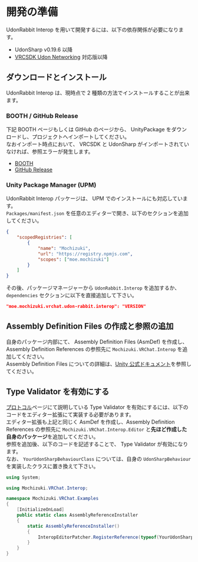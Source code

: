 # 開発の準備

UdonRabbit Interop を用いて開発するには、以下の依存関係が必要になります。

-   UdonSharp v0.19.6 以降
-   [VRCSDK Udon Networking](https://docs.vrchat.com/docs/udon-networking) 対応版以降

## ダウンロードとインストール

UdonRabbit Interop は、現時点で 2 種類の方法でインストールすることが出来ます。

### BOOTH / GitHub Release

下記 BOOTH ページもしくは GitHub のページから、 UnityPackage をダウンロードし、プロジェクトへインポートしてください。  
なおインポート時点において、 VRCSDK と UdonSharp がインポートされていなければ、参照エラーが発生します。

-   [BOOTH](https://natsuneko.booth.pm/items/2835630)
-   [GitHub Release](https://github.com/mika-f/UdonRabbit.Interop/releases)

### Unity Package Manager (UPM)

UdonRabbit Interop パッケージは、 UPM でのインストールにも対応しています。  
`Packages/manifest.json` を任意のエディターで開き、以下のセクションを追加してください。

```json
{
    "scopedRegistries": [
        {
            "name": "Mochizuki",
            "url": "https://registry.npmjs.com",
            "scopes": ["moe.mochizuki"]
        }
    ]
}
```

その後、パッケージマネージャーから `UdonRabbit.Interop` を追加するか、 `dependencies` セクションに以下を直接追加して下さい。

```json
"moe.mochizuki.vrchat.udon-rabbit.interop": "VERSION"
```

## Assembly Definition Files の作成と参照の追加

自身のパッケージ内部にて、 Assembly Definition Files (AsmDef) を作成し、Assembly Definition References の参照先に `Mochizuki.VRChat.Interop` を追加してください。  
Assembly Definition Files についての詳細は、[Unity 公式ドキュメント](https://docs.unity3d.com/Manual/ScriptCompilationAssemblyDefinitionFiles.html)を参照してください。

## Type Validator を有効にする

[プロトコル](/udon-rabbit/packages/interop/developers/protocol/)ページにて説明している Type Validator を有効にするには、以下のコードをエディター拡張にて実装する必要があります。  
エディター拡張も上記と同じく AsmDef を作成し、Assembly Definition References の参照先に `Mochizuki.VRChat.Interop.Editor` と**先ほど作成した自身のパッケージ**を追加してください。  
参照を追加後、以下のコードを記述することで、 Type Validator が有効になります。  
なお、 `YourUdonSharpBehaviourClass` については、自身の `UdonSharpBehaviour` を実装したクラスに置き換えて下さい。

```csharp
using System;

using Mochizuki.VRChat.Interop;

namespace Mochizuki.VRChat.Examples
{
    [InitializeOnLoad]
    public static class AssemblyReferenceInstaller
    {
        static AssemblyReferenceInstaller()
        {
            InteropEditorPatcher.RegisterReference(typeof(YourUdonSharpBehaviourClass));
        }
    }
}
```
